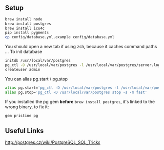 ## Setup

``` sh
brew install node
brew install postgres
brew install icu4c
pip install pygments
cp config/database.yml.example config/database.yml
```

You should open a new tab if using zsh, because it caches command paths ... To init database

``` sh
initdb /usr/local/var/postgres
pg_ctl -D /usr/local/var/postgres -l /usr/local/var/postgres/server.log start
createuser admin
```

You can alias pg.start / pg.stop

``` sh
alias pg.start='pg_ctl -D /usr/local/var/postgres -l /usr/local/var/postgres/server.log start'
alias pg.stop='pg_ctl -D /usr/local/var/postgres stop -s -m fast'
```

If you installed the pg gem **before** `brew install postgres`, it's linked to the wrong binary, to fix it:

``` sh
gem pristine pg
```

## Useful Links

http://postgres.cz/wiki/PostgreSQL_SQL_Tricks
